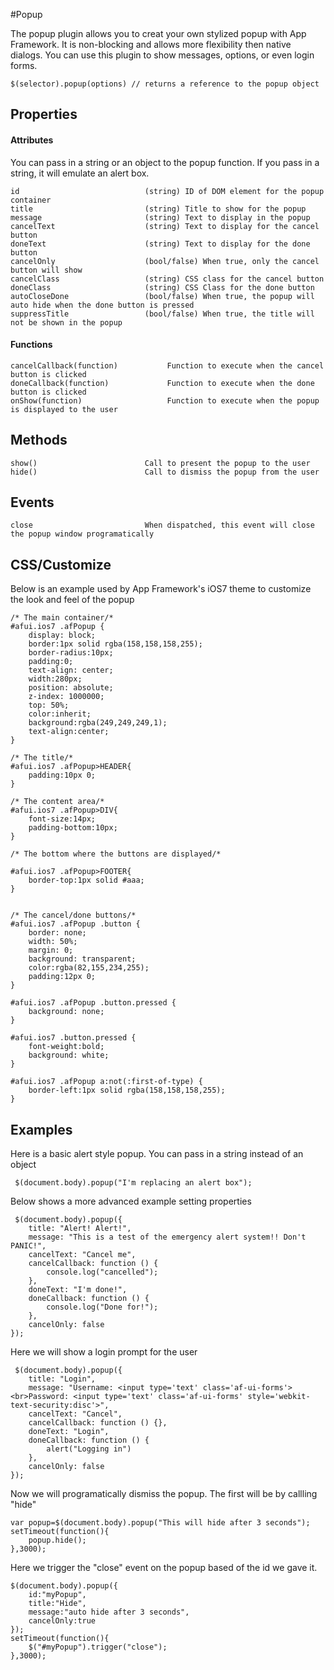 #Popup

The popup plugin allows you to creat your own stylized popup with App Framework.  It is non-blocking and allows more flexibility then native dialogs.  You can use this plugin to show messages, options, or even login forms.

```
$(selector).popup(options) // returns a reference to the popup object
```

## Properties

#### Attributes

You can pass in a string or an object to the popup function.  If you pass in a string, it will emulate an alert box.

```
id                            (string) ID of DOM element for the popup container
title                         (string) Title to show for the popup
message                       (string) Text to display in the popup
cancelText                    (string) Text to display for the cancel button
doneText                      (string) Text to display for the done button
cancelOnly                    (bool/false) When true, only the cancel button will show
cancelClass                   (string) CSS class for the cancel button
doneClass                     (string) CSS Class for the done button
autoCloseDone                 (bool/false) When true, the popup will auto hide when the done button is pressed
suppressTitle                 (bool/false) When true, the title will not be shown in the popup

```

#### Functions

```
cancelCallback(function)           Function to execute when the cancel button is clicked
doneCallback(function)             Function to execute when the done button is clicked
onShow(function)                   Function to execute when the popup is displayed to the user
```


## Methods

```
show()                        Call to present the popup to the user
hide()                        Call to dismiss the popup from the user
```

## Events
```
close                         When dispatched, this event will close the popup window programatically
```


## CSS/Customize

Below is an example used by App Framework's iOS7 theme to customize the look and feel of the popup

```
/* The main container/*
#afui.ios7 .afPopup {
    display: block;
    border:1px solid rgba(158,158,158,255);
    border-radius:10px;
    padding:0;
    text-align: center;
    width:280px;
    position: absolute;
    z-index: 1000000;
    top: 50%;
    color:inherit;
    background:rgba(249,249,249,1);
    text-align:center;
}

/* The title/*
#afui.ios7 .afPopup>HEADER{
    padding:10px 0;
}

/* The content area/*
#afui.ios7 .afPopup>DIV{
    font-size:14px;
    padding-bottom:10px;
}

/* The bottom where the buttons are displayed/*

#afui.ios7 .afPopup>FOOTER{
    border-top:1px solid #aaa;
}


/* The cancel/done buttons/*
#afui.ios7 .afPopup .button {
    border: none;
    width: 50%;
    margin: 0;
    background: transparent;
    color:rgba(82,155,234,255);
    padding:12px 0;
}

#afui.ios7 .afPopup .button.pressed {
    background: none;
}

#afui.ios7 .button.pressed {
    font-weight:bold;
    background: white;
}

#afui.ios7 .afPopup a:not(:first-of-type) {
    border-left:1px solid rgba(158,158,158,255);
}
```


## Examples

Here is a basic alert style popup.  You can pass in a string instead of an object

```
 $(document.body).popup("I'm replacing an alert box");
```

Below shows a more advanced example setting properties

```
 $(document.body).popup({
    title: "Alert! Alert!",
    message: "This is a test of the emergency alert system!! Don't PANIC!",
    cancelText: "Cancel me",
    cancelCallback: function () {
        console.log("cancelled");
    },
    doneText: "I'm done!",
    doneCallback: function () {
        console.log("Done for!");
    },
    cancelOnly: false
});
```

Here we will show a login prompt for the user
```
 $(document.body).popup({
    title: "Login",
    message: "Username: <input type='text' class='af-ui-forms'><br>Password: <input type='text' class='af-ui-forms' style='webkit-text-security:disc'>",
    cancelText: "Cancel",
    cancelCallback: function () {},
    doneText: "Login",
    doneCallback: function () {
        alert("Logging in")
    },
    cancelOnly: false
});
```

Now we will programatically dismiss the popup.  The first will be by callling "hide"

```
var popup=$(document.body).popup("This will hide after 3 seconds");
setTimeout(function(){
    popup.hide(); 
},3000);
```

Here we trigger the "close" event on the popup based of the id we gave it.

```
$(document.body).popup({
    id:"myPopup",
    title:"Hide",
    message:"auto hide after 3 seconds",
    cancelOnly:true
});
setTimeout(function(){
    $("#myPopup").trigger("close");
},3000);
```
